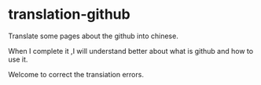 # translation-github
<p>Translate some pages about the github into chinese.</p>
<p>When I complete it ,I will understand better about what is github and how to use it.</p>
<p>Welcome to correct the transiation errors.</p>
